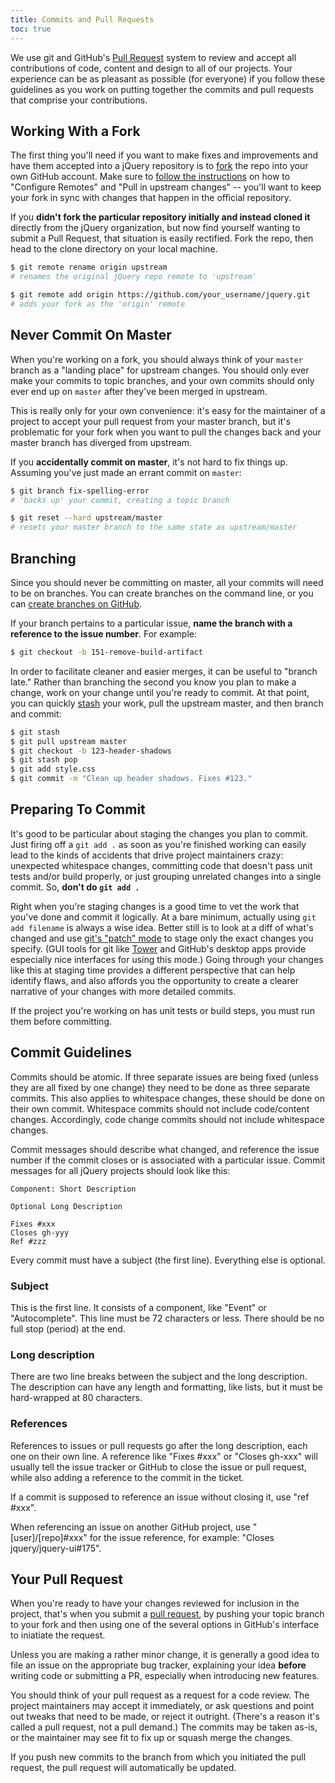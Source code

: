 ```yaml
---
title: Commits and Pull Requests
toc: true
---
```


We use git and GitHub's [Pull
Request](https://help.github.com/articles/using-pull-requests) system to review
and accept all contributions of code, content and design to all of our
projects. Your experience can be as pleasant as possible (for
everyone) if you follow these guidelines as you work on putting together the commits and pull requests that comprise your contributions.

## Working With a Fork

The first thing you'll need if you want to make fixes and improvements
and have them accepted into a jQuery repository is to
[fork](https://help.github.com/articles/fork-a-repo) the repo into your own
GitHub account. Make sure to [follow the
instructions](https://help.github.com/articles/fork-a-repo) on how to
"Configure Remotes" and "Pull in upstream changes" -- you'll want to keep your
fork in sync with changes that happen in the official repository.

If you **didn't fork the particular repository initially and instead cloned it** directly from the jQuery organization, but now find yourself wanting to submit a Pull Request, that situation is easily rectified. Fork the repo, then head to the clone directory on your local machine.

``` bash
$ git remote rename origin upstream
# renames the original jQuery repo remote to 'upstream'

$ git remote add origin https://github.com/your_username/jquery.git
# adds your fork as the 'origin' remote
```

## Never Commit On Master

When you're working on a fork, you should always think of your `master` branch
as a "landing place" for upstream changes. You should only ever make your
commits to topic branches, and your own commits should only ever end up on
`master` after they've been merged in upstream.

This is really only for your own convenience: it's easy for the maintainer of a project to accept your pull request from your master branch, but it's problematic for your fork when you want to pull the changes back and your master branch has diverged from upstream.

If you **accidentally commit on master**, it's not hard to fix things up. Assuming you've just made an errant commit on `master`:

``` bash
$ git branch fix-spelling-error
# 'backs up' your commit, creating a topic branch

$ git reset --hard upstream/master
# resets your master branch to the same state as upstream/master
```

## Branching

Since you should never be committing on master, all your commits will need to be on branches. You can create branches on the command line, or you can [create branches on GitHub](https://github.com/blog/1377-create-and-delete-branches).

If your branch pertains to a particular issue, **name the branch with a reference to the issue number**. For example:

``` bash
$ git checkout -b 151-remove-build-artifact
```

In order to facilitate cleaner and easier merges, it can be useful to "branch late."
Rather than branching the second you know you plan to make a change, work on your
change until you're ready to commit. At that point, you can quickly
[stash](http://git-scm.com/book/en/Git-Tools-Stashing) your work, pull the upstream
master, and then branch and commit:

``` bash
$ git stash
$ git pull upstream master
$ git checkout -b 123-header-shadows
$ git stash pop
$ git add style.css
$ git commit -m "Clean up header shadows. Fixes #123."
```

## Preparing To Commit

It's good to be particular about staging the changes you plan to commit. Just
firing off a `git add .` as soon as you're finished working can easily lead to
the kinds of accidents that drive project maintainers crazy: unexpected
whitespace changes, committing code that doesn't pass unit tests and/or build properly, or just grouping unrelated changes into a single commit. So, **don't do `git add .`**

Right when you're staging changes is a good time to vet the work that you've
done and commit it logically. At a bare minimum, actually using `git add filename`
is always a wise idea. Better still is to look at a diff of what's
changed and use [git's "patch"
mode](http://johnkary.net/blog/git-add-p-the-most-powerful-git-feature-youre-not-using-yet/)
to stage only the exact changes you specify. (GUI tools for git like
[Tower](http://www.git-tower.com/) and GitHub's desktop apps provide especially
nice interfaces for using this mode.) Going through your changes like this at
staging time provides a different perspective that can help identify flaws, and
also affords you the opportunity to create a clearer narrative of your changes
with more detailed commits.

If the project you're working on has unit tests or build steps, you must run
them before committing.

## Commit Guidelines

Commits should be atomic. If three separate issues are being fixed (unless they are all fixed by one change) they need to be done as three separate commits. This also applies to whitespace changes, these should be done on their own commit. Whitespace commits should not include code/content changes. Accordingly, code change commits should not include whitespace changes.

Commit messages should describe what changed, and reference the issue number if the commit closes or is associated with a particular issue. Commit messages for all jQuery projects should look like this:

```
Component: Short Description

Optional Long Description

Fixes #xxx
Closes gh-yyy
Ref #zzz
```

Every commit must have a subject (the first line). Everything else is optional.

### Subject

This is the first line. It consists of a component, like "Event" or "Autocomplete". This line must be 72 characters or less. There should be no full stop (period) at the end.


### Long description

There are two line breaks between the subject and the long description. The description can have any length and formatting, like lists, but it must be hard-wrapped at 80 characters.

### References

References to issues or pull requests go after the long description, each one on their own line. A reference like "Fixes #xxx" or "Closes gh-xxx" will usually tell the issue tracker or GitHub to close the issue or pull request, while also adding a reference to the commit in the ticket.

If a commit is supposed to reference an issue without closing it, use "ref #xxx".

When referencing an issue on another GitHub project, use "\[user\]/\[repo\]#xxx" for the issue reference, for example: "Closes jquery/jquery-ui#175".

## Your Pull Request

When you're ready to have your changes reviewed for inclusion in the project, that's when you submit a [pull request](https://help.github.com/articles/using-pull-requests), by pushing your topic branch to your fork and then using one of the several options in GitHub's interface to iniatiate the request.

Unless you are making a rather minor change, it is generally a good idea to
file an issue on the appropriate bug tracker, explaining your idea **before** writing code or submitting a PR,
especially when introducing new features.

You should think of your pull request as a request for a code review. The
project maintainers may accept it immediately, or ask questions and point out
tweaks that need to be made, or reject it outright. (There's a reason it's
called a pull request, not a pull demand.) The commits may be taken as-is, or
the maintainer may see fit to fix up or squash merge the changes.

If you push new commits to the branch from which you initiated the pull request, the pull request will automatically be updated.

